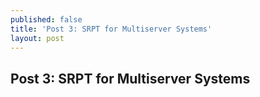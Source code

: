 ```yaml
---
published: false
title: 'Post 3: SRPT for Multiserver Systems'
layout: post
---
```

## Post 3: SRPT for Multiserver Systems
